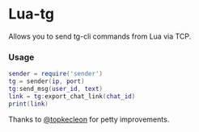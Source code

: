 # Lua-tg
Allows you to send tg-cli commands from Lua via TCP.

### Usage
```lua
sender = require('sender')
tg = sender(ip, port)
tg:send_msg(user_id, text)
link = tg:export_chat_link(chat_id)
print(link)
```

Thanks to [@topkecleon](https://github.com/topkecleon) for petty improvements.
